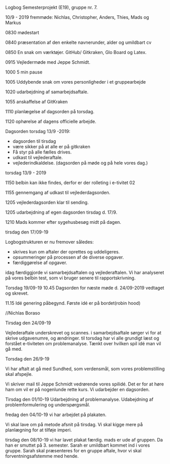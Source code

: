 Logbog Semesterprojekt (E19), gruppe nr. 7.

10/9 - 2019 fremmøde: Nichlas, Christopher, Anders, Thies, Mads og Markus

0830 
mødestart

0840 
præsentation af den enkelte navnerunder, alder og umildbart cv

0850
En snak om værktøjer. GitHub/ Gitkraken, Glo Board og Latex.

0915
Vejledermøde med Jeppe Schmidt. 


1000
5 min pause

1005
Uddybende snak om vores personligheder i et gruppearbejde

1020
udarbejdning af samarbejdsaftale. 

1055
anskaffelse af GitKraken

1110
planlægelse af dagsorden på torsdag. 

1120
ophørelse af dagens officielle arbejde.



Dagsorden torsdag 13/9 -2019:
- dagsorden til tirsdag
- være sikker på at alle er på gitkraken
- Få styr på alle fælles drives.
- udkast til vejlederaftale.
- vejlederindkaldelse. (dagsorden på møde og på hele vores dag.)


torsdag 13/9 - 2019

1150 
belbin kan ikke findes, derfor er der rolleting i e-tivitet 02

1155 
gennemgang af udkast til vejlederdagsorden.

1205 
vejlederdagsorden klar til sending.

1205 
udarbejdning af egen dagsorden tirsdag d. 17/9.

1210 
Mads kommer efter sygehusbesøg midt på dagen.

tirsdag den 17/09-19

Logbogstrukturen er nu fremover således:
- skrives kun om aftaler der oprettes og uddeligeres. 
- opsummeringer på processen af de diverse opgaver.
- færdiggørelse af opgaver.

idag færdiggjorde vi samarbejdsaftalen og vejlederaftalen. 
Vi har analyseret på vores belbin test, som vi bruger senere til rapportskrivning.

Torsdag 19/09-19 
10.45
Dagsorden for næste møde d. 24/09-2019 vedtaget og skrevet.

11.15
Idé genering påbegynd. Første idé er på bordet(robin hood)

//Nichlas Boraso


Tirsdag den 24/09-19 

Vejlederaftale underskrevet og scannes.
i samarbejdsaftale sørger vi for at skrive udgavenumre, og ændringer. 
til torsdag har vi alle grundigt læst og forstået e-tiviteten om problemanalyse. Tænkt over hvilken spil idé man vil gå med.

Torsdag den 26/9-19

Vi har aftalt at gå med Sundhed, som verdensmål, som vores problemstilling skal afspejle.

Vi skriver mail til Jeppe Schmidt vedrørende vores spilidé. Det er for at høre ham om vil er på nogenlunde rette kurs. 
Vi udarbejder en dagsorden.

Tirsdag den 01/10-19
Udarbejdning af problemanalyse.
Udabejdning af problemformulering og underspørgsmål.

fredag den 04/10-19
vi har arbejdet på plakaten.

Vi skal lave om på metode afsnit på tirsdag.
Vi skal kigge mere på planlægning for at tilføje imperi. 

tirsdag den 08/10-19
vi har lavet plakat færdig.
mads er ude af gruppen. Da han er smuttet på 3. semester.
Sarah er umildbart kommet ind i vores gruppe.
Sarah skal præsenteres for en gruppe aftale, hvor vi skal forventningsafstemme med hende.




 




